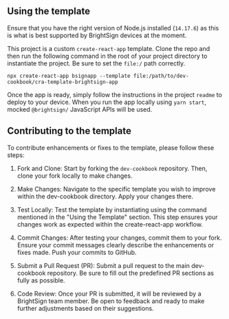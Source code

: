 ## Using the template

Ensure that you have the right version of Node.js installed (`14.17.6`) as this is what is best supported by BrightSign devices at the moment.

This project is a custom `create-react-app` template. Clone the repo and then run the following command in the root of your project directory to instantiate the project. Be sure to set the `file:/` path correctly.

```
npx create-react-app bsignapp --template file:/path/to/dev-cookbook/cra-template-brightsign-app
```

Once the app is ready, simply follow the instructions in the project `readme` to deploy to your device. When you run the app locally using `yarn start`, mocked `@brightsign/` JavaScript APIs will be used.

## Contributing to the template

To contribute enhancements or fixes to the template, please follow these steps:

1. Fork and Clone: Start by forking the `dev-cookbook` repository. Then, clone your fork locally to make changes.

2. Make Changes: Navigate to the specific template you wish to improve within the dev-cookbook directory. Apply your changes there.

3. Test Locally: Test the template by instantiating using the command mentioned in the "Using the Template" section. This step ensures your changes work as expected within the create-react-app workflow.

4. Commit Changes: After testing your changes, commit them to your fork. Ensure your commit messages clearly describe the enhancements or fixes made. Push your commits to GitHub.

5. Submit a Pull Request (PR): Submit a pull request to the main dev-cookbook repository. Be sure to fill out the predefined PR sections as fully as possible.

6. Code Review: Once your PR is submitted, it will be reviewed by a BrightSign team member. Be open to feedback and ready to make further adjustments based on their suggestions.